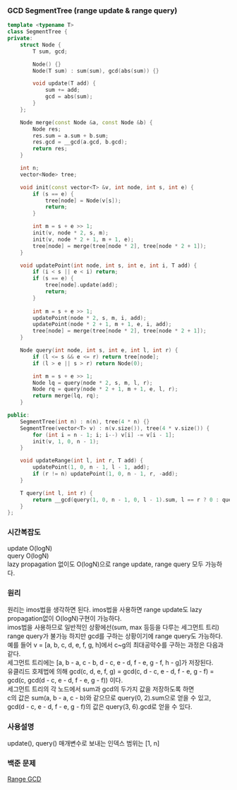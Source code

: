 ### GCD SegmentTree (range update & range query)
```cpp
template <typename T>
class SegmentTree {
private:
    struct Node {
        T sum, gcd;

        Node() {}
        Node(T sum) : sum(sum), gcd(abs(sum)) {}

        void update(T add) {
            sum += add;
            gcd = abs(sum);
        }
    };

    Node merge(const Node &a, const Node &b) {
        Node res;
        res.sum = a.sum + b.sum;
        res.gcd = __gcd(a.gcd, b.gcd);
        return res;
    }

    int n;
    vector<Node> tree;

    void init(const vector<T> &v, int node, int s, int e) {
        if (s == e) {
            tree[node] = Node(v[s]);
            return;
        }

        int m = s + e >> 1;
        init(v, node * 2, s, m);
        init(v, node * 2 + 1, m + 1, e);
        tree[node] = merge(tree[node * 2], tree[node * 2 + 1]);
    }

    void updatePoint(int node, int s, int e, int i, T add) {
        if (i < s || e < i) return;
        if (s == e) {
            tree[node].update(add);
            return;
        }
        
        int m = s + e >> 1;
        updatePoint(node * 2, s, m, i, add);
        updatePoint(node * 2 + 1, m + 1, e, i, add);
        tree[node] = merge(tree[node * 2], tree[node * 2 + 1]);
    }

    Node query(int node, int s, int e, int l, int r) {
        if (l <= s && e <= r) return tree[node];
        if (l > e || s > r) return Node(0);

        int m = s + e >> 1;
        Node lq = query(node * 2, s, m, l, r);
        Node rq = query(node * 2 + 1, m + 1, e, l, r);
        return merge(lq, rq);
    }

public:
    SegmentTree(int n) : n(n), tree(4 * n) {}
    SegmentTree(vector<T> v) : n(v.size()), tree(4 * v.size()) {
        for (int i = n - 1; i; i--) v[i] -= v[i - 1];
        init(v, 1, 0, n - 1);
    }

    void updateRange(int l, int r, T add) {
        updatePoint(1, 0, n - 1, l - 1, add);
        if (r != n) updatePoint(1, 0, n - 1, r, -add);
    }

    T query(int l, int r) {
        return __gcd(query(1, 0, n - 1, 0, l - 1).sum, l == r ? 0 : query(1, 0, n - 1, l, r - 1).gcd);
    }
};
```
### 시간복잡도
update O(logN)   
query O(logN)   
lazy propagation 없이도 O(logN)으로 range update, range query 모두 가능하다.

### 원리
원리는 imos법을 생각하면 된다. imos법을 사용하면 range update도 lazy propagation없이 O(logN)구현이 가능하다.   
imos법을 사용하므로 일반적인 상황에선(sum, max 등등을 다루는 세그먼트 트리) range query가 불가능 하지만 gcd를 구하는 상황이기에 range query도 가능하다.   
예를 들어 v = [a, b, c, d, e, f, g, h]에서 c~g의 최대공약수를 구하는 과정은 다음과 같다.   
세그먼트 트리에는 [a, b - a, c - b, d - c, e - d, f - e, g - f, h - g]가 저장된다.   
유클리드 호제법에 의해 gcd(c, d, e, f, g) = gcd(c, d - c, e - d, f - e, g - f) = gcd(c, gcd(d - c, e - d, f - e, g - f))  이다.   
세그먼트 트리의 각 노드에서 sum과 gcd의 두가지 값을 저장하도록 하면    
c의 값은 sum(a, b - a, c - b)와 같으므로 query(0, 2).sum으로 얻을 수 있고,   
gcd(d - c, e - d, f - e, g - f)의 값은 query(3, 6).gcd로 얻을 수 있다.   

### 사용설명
update(), query() 매개변수로 보내는 인덱스 범위는 [1, n]

### 백준 문제
[Range GCD](https://www.acmicpc.net/problem/12858)
